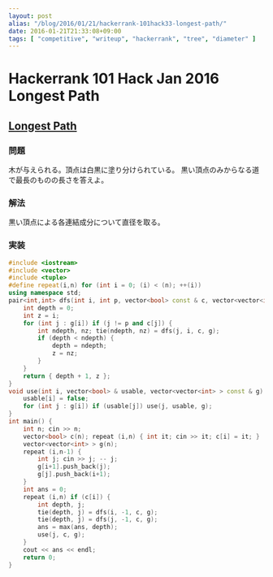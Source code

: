 ```yaml
---
layout: post
alias: "/blog/2016/01/21/hackerrank-101hack33-longest-path/"
date: 2016-01-21T21:33:08+09:00
tags: [ "competitive", "writeup", "hackerrank", "tree", "diameter" ]
---
```


# Hackerrank 101 Hack Jan 2016 Longest Path

## [Longest Path](https://www.hackerrank.com/contests/101hack33/challenges/longest-path)

### 問題

木が与えられる。頂点は白黒に塗り分けられている。
黒い頂点のみからなる道で最長のものの長さを答えよ。

### 解法

黒い頂点による各連結成分について直径を取る。

### 実装

``` c++
#include <iostream>
#include <vector>
#include <tuple>
#define repeat(i,n) for (int i = 0; (i) < (n); ++(i))
using namespace std;
pair<int,int> dfs(int i, int p, vector<bool> const & c, vector<vector<int> > const & g) {
    int depth = 0;
    int z = i;
    for (int j : g[i]) if (j != p and c[j]) {
        int ndepth, nz; tie(ndepth, nz) = dfs(j, i, c, g);
        if (depth < ndepth) {
            depth = ndepth;
            z = nz;
        }
    }
    return { depth + 1, z };
}
void use(int i, vector<bool> & usable, vector<vector<int> > const & g) {
    usable[i] = false;
    for (int j : g[i]) if (usable[j]) use(j, usable, g);
}
int main() {
    int n; cin >> n;
    vector<bool> c(n); repeat (i,n) { int it; cin >> it; c[i] = it; }
    vector<vector<int> > g(n);
    repeat (i,n-1) {
        int j; cin >> j; -- j;
        g[i+1].push_back(j);
        g[j].push_back(i+1);
    }
    int ans = 0;
    repeat (i,n) if (c[i]) {
        int depth, j;
        tie(depth, j) = dfs(i, -1, c, g);
        tie(depth, j) = dfs(j, -1, c, g);
        ans = max(ans, depth);
        use(j, c, g);
    }
    cout << ans << endl;
    return 0;
}
```
